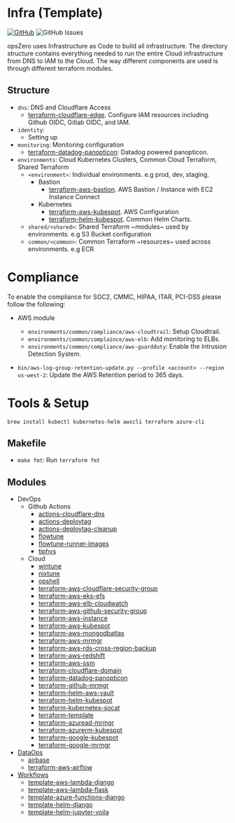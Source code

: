 # Infra (Template)

[![GitHub](https://img.shields.io/github/stars/opszero/template-infra?style=social)](https://github.com/opszero/template-infra)
![GitHub Issues](https://img.shields.io/github/issues/opszero/template-infra)

opsZero uses Infrastructure as Code to build all infrastructure. The directory
structure contains everything needed to run the entire Cloud infrastructure from
DNS to IAM to the Cloud. The way different components are used is through
different terraform modules.

## Structure

- `dns`: DNS and Cloudflare Access
  - [terraform-cloudflare-edge](https://github.com/opszero/terraform-aws-mrmgr). Configure IAM resources including Github OIDC, Gitlab OIDC, and IAM.
- `identity`:
  - Setting up
- `monitoring`: Monitoring configuration
  - [terraform-datadog-panopticon](https://github.com/opszero/terraform-datadog-panopticon): Datadog powered panopticon.
- `environments`: Cloud Kubernetes Clusters, Common Cloud Terraform, Shared Terraform
  - `<environment>`: Individual environments. e.g prod, dev, staging.
    - Bastion
      - [terraform-aws-bastion](https://github.com/opszero/terraform-aws-bastion). AWS Bastion / Instance with EC2 Instance Connect
    - Kubernetes
      - [terraform-aws-kubespot](https://github.com/opszero/terraform-aws-kubespot). AWS Configuration
      - [terraform-helm-kubespot](https://github.com/opszero/terraform-helm-kubespot). Common Helm Charts.
  - `shared/<shared>`: Shared Terraform ~modules~ used by environments. e.g S3 Bucket configuration
  - `common/<common>`: Common Terraform ~resources~ used across environments. e.g ECR


# Compliance

To enable the compliance for SOC2, CMMC, HIPAA, ITAR, PCI-DSS please follow the
following:

 - AWS module
   - `environments/common/compliance/aws-cloudtrail`: Setup Cloudtrail.
   - `environments/common/complaince/aws-elb`: Add monitoring to ELBs.
   - `environments/common/compliance/aws-guardduty`: Enable the Intrusion Detection System.

 - `bin/aws-log-group-retention-update.py --profile <account> --region us-west-2`: Update the AWS Retention period to 365 days.


# Tools & Setup

```
brew install kubectl kubernetes-helm awscli terraform azure-cli
```

## Makefile

- `make fmt`: Run `terraform fmt`


## Modules

 - DevOps
   - Github Actions
     - [actions-cloudflare-dns](https://github.com/opszero/actions-cloudflare-dns)
     - [actions-deploytag](https://github.com/opszero/actions-deploytag)
     - [actions-deploytag-cleanup](https://github.com/opszero/actions-deploytag-cleanup)
     - [flowtune](https://github.com/opszero/flowtune)
     - [flowtune-runner-images](https://github.com/opszero/flowtune-runner-images)
     - [tiphys](https://github.com/opszero/tiphys)
   - Cloud
     - [wintune](https://github.com/opszero/wintune)
     - [nixtune](https://github.com/opszero/nixtune)
     - [opshell](https://github.com/opszero/opshell)
     - [terraform-aws-cloudflare-security-group](https://github.com/opszero/terraform-aws-cloudflare-security-group)
     - [terraform-aws-eks-efs](https://github.com/opszero/terraform-aws-eks-efs)
     - [terraform-aws-elb-cloudwatch](https://github.com/opszero/terraform-aws-elb-cloudwatch)
     - [terraform-aws-github-security-group](https://github.com/opszero/terraform-aws-github-security-group)
     - [terraform-aws-instance](https://github.com/opszero/terraform-aws-instance)
     - [terraform-aws-kubespot](https://github.com/opszero/terraform-aws-kubespot)
     - [terraform-aws-mongodbatlas](https://github.com/opszero/terraform-aws-mongodbatlas)
     - [terraform-aws-mrmgr](https://github.com/opszero/terraform-aws-mrmgr)
     - [terraform-aws-rds-cross-region-backup](https://github.com/opszero/terraform-aws-rds-cross-region-backup)
     - [terraform-aws-redshift](https://github.com/opszero/terraform-aws-redshift)
     - [terraform-aws-ssm](https://github.com/opszero/terraform-aws-ssm)
     - [terraform-cloudflare-domain](https://github.com/opszero/terraform-cloudflare-domain)
     - [terraform-datadog-panopticon](https://github.com/opszero/terraform-datadog-panopticon)
     - [terraform-github-mrmgr](https://github.com/opszero/terraform-github-mrmgr)
     - [terraform-helm-aws-vault](https://github.com/opszero/terraform-helm-aws-vault)
     - [terraform-helm-kubespot](https://github.com/opszero/terraform-helm-kubespot)
     - [terraform-kubernetes-socat](https://github.com/opszero/terraform-kubernetes-socat)
     - [terraform-template](https://github.com/opszero/terraform-template)
     - [terraform-azuread-mrmgr](https://github.com/opszero/terraform-azuread-mrmgr)
     - [terraform-azurerm-kubespot](https://github.com/opszero/terraform-azurerm-kubespot)
     - [terraform-google-kubespot](https://github.com/opszero/terraform-google-kubespot)
     - [terraform-google-mrmgr](https://github.com/opszero/terraform-google-mrmgr)
 - [DataOps](https://github.com/opszero/DataOps)
   - [airbase](https://github.com/opszero/airbase)
   - [terraform-aws-airflow](https://github.com/opszero/terraform-aws-airflow)
 - [Workflows](https://github.com/opszero/Workflows)
   - [template-aws-lambda-django](https://github.com/opszero/template-aws-lambda-django)
   - [template-aws-lambda-flask](https://github.com/opszero/template-aws-lambda-flask)
   - [template-azure-functions-django](https://github.com/opszero/template-azure-functions-django)
   - [template-helm-django](https://github.com/opszero/template-helm-django)
   - [template-helm-jupyter-voila](https://github.com/opszero/template-helm-jupyter-voila)
